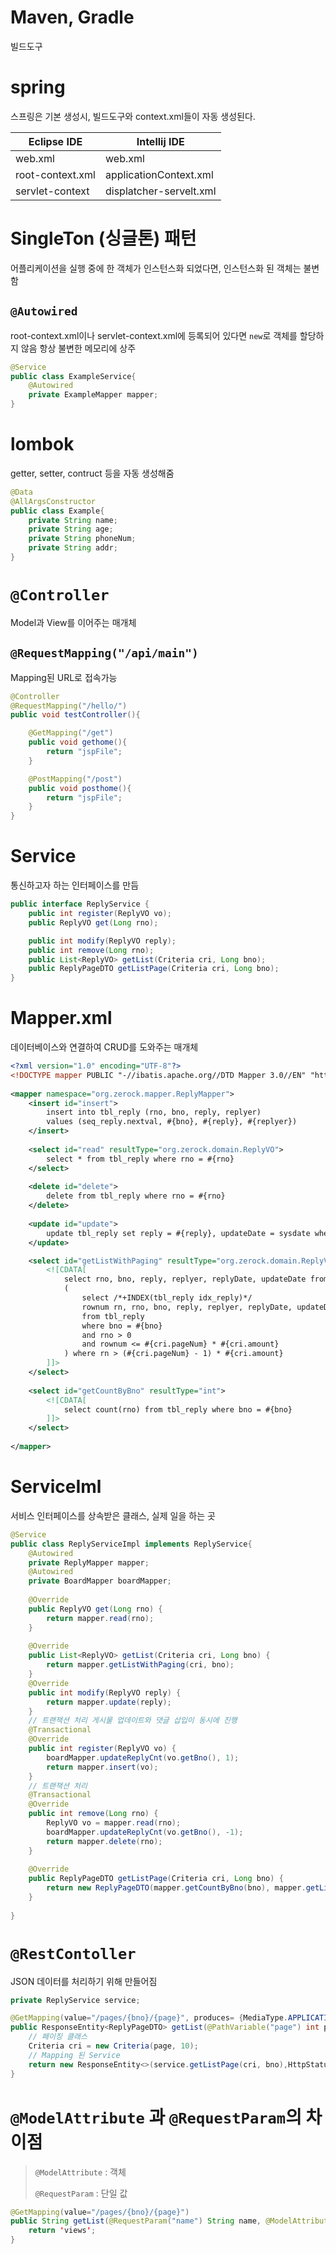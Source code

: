# Maven, Gradle
빌드도구

# spring
스프링은 기본 생성시, 빌드도구와 context.xml들이 자동 생성된다.

|Eclipse IDE|Intellij IDE|
|-|-|
|web.xml|web.xml|
|root-context.xml|applicationContext.xml|
|servlet-context|displatcher-servelt.xml|


# SingleTon (싱글톤) 패턴
어플리케이션을 실행 중에 한 객체가 인스턴스화 되었다면, 인스턴스화 된 객체는 불변함
## `@Autowired`
root-context.xml이나 servlet-context.xml에 등록되어 있다면 `new`로 객체를 할당하지 않음 항상 불변한 메모리에 상주 
```java
@Service
public class ExampleService{
    @Autowired
	private ExampleMapper mapper;
}
```

# lombok
getter, setter, contruct 등을 자동 생성해줌
```java
@Data
@AllArgsConstructor
public class Example{
    private String name;
    private String age;
    private String phoneNum;
    private String addr;
}
```


# `@Controller`
Model과 View를 이어주는 매개체
##  `@RequestMapping("/api/main")`
Mapping된 URL로 접속가능
```java
@Controller
@RequestMapping("/hello/")
public void testController(){

    @GetMapping("/get")
    public void gethome(){
        return "jspFile";
    }

    @PostMapping("/post")
    public void posthome(){
        return "jspFile";
    }
} 
```

# Service
통신하고자 하는 인터페이스를 만듬
```java
public interface ReplyService {
	public int register(ReplyVO vo);
	public ReplyVO get(Long rno);

	public int modify(ReplyVO reply);
	public int remove(Long rno);
	public List<ReplyVO> getList(Criteria cri, Long bno);
	public ReplyPageDTO getListPage(Criteria cri, Long bno);
}
```

# Mapper.xml
데이터베이스와 연결하여 CRUD를 도와주는 매개체
```xml
<?xml version="1.0" encoding="UTF-8"?>
<!DOCTYPE mapper PUBLIC "-//ibatis.apache.org//DTD Mapper 3.0//EN" "http://ibatis.apache.org/dtd/ibatis-3-mapper.dtd">
  
<mapper namespace="org.zerock.mapper.ReplyMapper">
	<insert id="insert">
		insert into tbl_reply (rno, bno, reply, replyer)
		values (seq_reply.nextval, #{bno}, #{reply}, #{replyer})
	</insert>
	
	<select id="read" resultType="org.zerock.domain.ReplyVO">
		select * from tbl_reply where rno = #{rno}
	</select>
	
	<delete id="delete">
		delete from tbl_reply where rno = #{rno}
	</delete>
	
	<update id="update">
		update tbl_reply set reply = #{reply}, updateDate = sysdate where rno = #{rno}
	</update>

	<select id="getListWithPaging" resultType="org.zerock.domain.ReplyVO">
		<![CDATA[
			select rno, bno, reply, replyer, replyDate, updateDate from
			(
				select /*+INDEX(tbl_reply idx_reply)*/
				rownum rn, rno, bno, reply, replyer, replyDate, updateDate
				from tbl_reply
				where bno = #{bno}
				and rno > 0
				and rownum <= #{cri.pageNum} * #{cri.amount}
			) where rn > (#{cri.pageNum} - 1) * #{cri.amount}
		]]>
	</select>
	
	<select id="getCountByBno" resultType="int">
		<![CDATA[
			select count(rno) from tbl_reply where bno = #{bno}
		]]>
	</select>
	
</mapper>
```


# ServiceIml
서비스 인터페이스를 상속받은 클래스, 실제 일을 하는 곳
```java
@Service
public class ReplyServiceImpl implements ReplyService{
	@Autowired
	private ReplyMapper mapper;
	@Autowired
	private BoardMapper boardMapper;
	
	@Override
	public ReplyVO get(Long rno) {
		return mapper.read(rno);
	}
	
	@Override
	public List<ReplyVO> getList(Criteria cri, Long bno) {
		return mapper.getListWithPaging(cri, bno);
	}
	@Override
	public int modify(ReplyVO reply) {
		return mapper.update(reply);
	}
	// 트랜잭션 처리 게시물 업데이트와 댓글 삽입이 동시에 진행
	@Transactional
	@Override
	public int register(ReplyVO vo) {
		boardMapper.updateReplyCnt(vo.getBno(), 1);
		return mapper.insert(vo);
	}
	// 트랜잭션 처리
	@Transactional
	@Override
	public int remove(Long rno) {
		ReplyVO vo = mapper.read(rno);
		boardMapper.updateReplyCnt(vo.getBno(), -1);
		return mapper.delete(rno);
	}
	
	@Override
	public ReplyPageDTO getListPage(Criteria cri, Long bno) {
		return new ReplyPageDTO(mapper.getCountByBno(bno), mapper.getListWithPaging(cri, bno));
	}
	
}
```

# `@RestContoller`
JSON 데이터를 처리하기 위해 만들어짐
```java
private ReplyService service;

@GetMapping(value="/pages/{bno}/{page}", produces= {MediaType.APPLICATION_XML_VALUE, MediaType.APPLICATION_JSON_UTF8_VALUE})
public ResponseEntity<ReplyPageDTO> getList(@PathVariable("page") int page, @PathVariable("bno") Long bno){
    // 페이징 클래스
    Criteria cri = new Criteria(page, 10);
    // Mapping 된 Service
    return new ResponseEntity<>(service.getListPage(cri, bno),HttpStatus.OK);
}
```

# `@ModelAttribute` 과 `@RequestParam`의 차이점
> `@ModelAttribute` : 객체
> 
> `@RequestParam` : 단일 값


```java
@GetMapping(value="/pages/{bno}/{page}")
public String getList(@RequestParam("name") String name, @ModelAttribute("TestVO") TestVO){
	return 'views';
}
```

